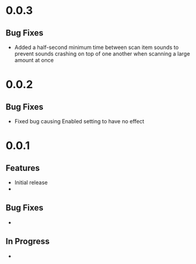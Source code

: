 ﻿# 0.0.3

## Bug Fixes
- Added a half-second minimum time between scan item sounds to prevent sounds crashing on top of one another when scanning a large amount at once 

# 0.0.2

## Bug Fixes
- Fixed bug causing Enabled setting to have no effect

# 0.0.1

## Features
- Initial release
-

## Bug Fixes
- 

## In Progress
- 